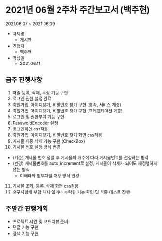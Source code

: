 # 2021년 06월 2주차 주간보고서 (백주현)
2021.06.07 ~ 2021.06.09

* 과제명
  * 게시판
* 진행자
  * 백주현
* 작성일
  * 2021.06.11 

## 금주 진행사항
1. 파일 등록, 삭제, 수정 기능 구현
2. 로그인 권한 설정 완료
3. 회원가입, 아이디찾기, 비밀번호 찾기 구현 (영속, 서비스 계층)
4. 회원가입, 아이디찾기, 비밀번호 찾기 구현 (프레젠테이션 계층)
5. 로그인 및 권한부여 기능 구현
6. PasswordEncoder 설정
7. 로그인화면 css적용
8. 회원가입, 아이디찾기, 비밀번호 찾기 화면 css적용
9. 게시물 다중 삭제 기능 구현 (CheckBox)
10. 게시물 번호 설정 방식 변경
  * (기존) 게시물 번호 정렬 후 게시물의 개수에 따라 게시물번호를 선정하는 방식
  * (변경) 게시물번호를 auto_increment로 설정, 게시물이 삭제가 되어도 재정렬하지 않는 방식
    * 이에따라 첨부파일 저장 방식 변경 
11. 게시물 조회, 등록, 삭제 화면 css적용
12. 요구사항에 부합 하지 않거나 누락된 기능 확인 및 최종 테스트 진행



## 주말간 진행계획
* 프로젝트 시연 및 코드리뷰 준비
* 댓글 기능 구현
* 검색 기능 구현

